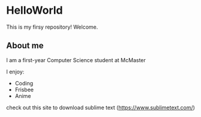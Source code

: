 # HelloWorld

This is my firsy repository! Welcome.

## About me

I am a first-year Computer Science student at McMaster

I enjoy:
 - Coding
 - Frisbee
 - Anime

check out this site to download sublime text (https://www.sublimetext.com/)
 